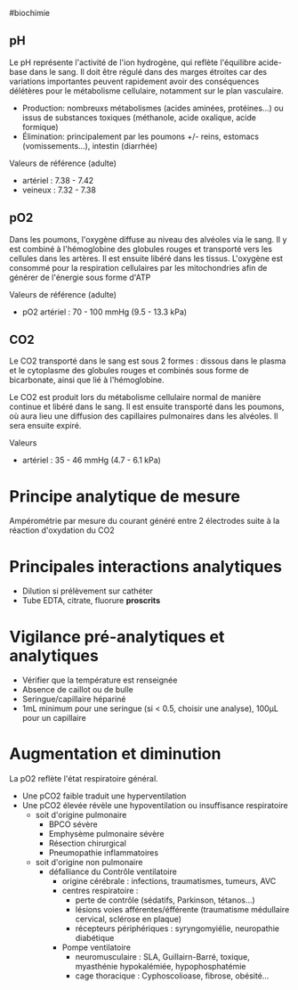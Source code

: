 #biochimie 

## pH

Le pH représente l'activité de l'ion hydrogène, qui reflète l'équilibre acide-base dans le sang. Il doit être régulé dans des marges étroites car des variations importantes peuvent rapidement avoir des conséquences délétères pour le métabolisme cellulaire, notamment sur le plan
vasculaire.

-   Production: nombreuxs métabolismes (acides aminées, protéines...) ou issus de substances toxiques (méthanole, acide oxalique, acide formique)
-   Élimination: principalement par les poumons +/- reins, estomacs (vomissements...), intestin (diarrhée)

 Valeurs de référence (adulte)
-   artériel : 7.38 - 7.42
-   veineux : 7.32 - 7.38

## pO2
Dans les poumons, l'oxygène diffuse au niveau des alvéoles via le sang.
Il y est combiné à l'hémoglobine des globules rouges et transporté vers
les cellules dans les artères. Il est ensuite libéré dans les tissus.
L'oxygène est consommé pour la respiration cellulaires par les
mitochondries afin de générer de l'énergie sous forme d'ATP

 Valeurs de référence (adulte)
 - pO2 artériel : 70 - 100 mmHg (9.5 - 13.3 kPa)

## CO2

Le CO2 transporté dans le sang est sous 2 formes : dissous dans le plasma et le cytoplasme des globules rouges et combinés sous forme de bicarbonate, ainsi que lié à l'hémoglobine.

Le CO2 est produit lors du métabolisme cellulaire normal de manière continue et libéré dans le sang. Il est ensuite transporté dans les poumons, où aura lieu une diffusion des capillaires pulmonaires dans les alvéoles. Il sera ensuite expiré.

Valeurs
-   artériel : 35 - 46 mmHg (4.7 - 6.1 kPa)

# Principe analytique de mesure

Ampérométrie par mesure du courant généré entre 2 électrodes suite à la
réaction d'oxydation du CO2

# Principales interactions analytiques

-   Dilution si prélèvement sur cathéter
-   Tube EDTA, citrate, fluorure **proscrits**

# Vigilance pré-analytiques et analytiques

-   Vérifier que la température est renseignée
-   Absence de caillot ou de bulle
-   Seringue/capillaire hépariné
-   1mL minimum pour une seringue (si \< 0.5, choisir une analyse),
    100μL pour un capillaire

# Augmentation et diminution

La pO2 reflète l'état respiratoire général.

-   Une pCO2 faible traduit une hyperventilation
-   Une pCO2 élevée révèle une hypoventilation ou insuffisance
    respiratoire
    -   soit d'origine pulmonaire
        -   BPCO sévère
        -   Emphysème pulmonaire sévère
        -   Résection chirurgical
        -   Pneumopathie inflammatoires
    -   soit d'origine non pulmonaire
        -   défalliance du Contrôle ventilatoire
            -   origine cérébrale : infections, traumatismes, tumeurs,
                AVC
            -   centres respiratoire :
                -   perte de contrôle (sédatifs, Parkinson, tétanos...)
                -   lésions voies afférentes/éfférente (traumatisme
                    médullaire cervical, sclérose en plaque)
                -   récepteurs périphériques : syryngomyiélie,
                    neuropathie diabétique
            -   Pompe ventilatoire
                -   neuromusculaire : SLA, Guillairn-Barré, toxique,
                    myasthénie hypokalémiée, hypophosphatémie
                -   cage thoracique : Cyphoscolioase, fibrose,
                    obésité...
